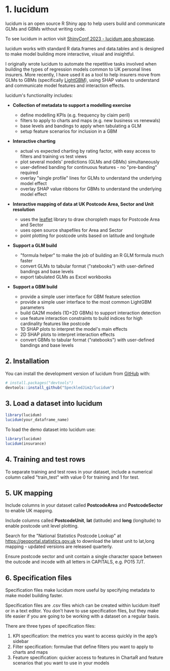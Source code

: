 
# 1. lucidum

lucidum is an open source R Shiny app to help users build and communicate GLMs and GBMs without writing code.

To see lucidum in action visit [ShinyConf 2023 - lucidum app showcase](https://www.youtube.com/watch?v=AryLn4rVeHc).

lucidum works with standard R data.frames and data.tables and is designed to make model building more interactive,  visual and insightful.

I originally wrote lucidum to automate the repetitive tasks involved when building the types of regression models common to UK personal lines insurers.  More recently, I have used it as a tool to help insurers move from GLMs to GBMs (specifically [LightGBM](https://github.com/microsoft/LightGBM)), using SHAP values to understand and communicate model features and interaction effects.

lucidum's functionality includes:

* **Collection of metadata to support a modelling exercise**
  - define modelling KPIs (e.g. frequency by claim peril)
  - filters to apply to charts and maps (e.g. new business vs renewals)
  - base levels and bandings to apply when tabulating a GLM
  - setup feature scenarios for inclusion in a GBM  
* **Interactive charting**
  - actual vs expected charting by rating factor, with easy access to filters and training vs test views
  - plot several models' predictions (GLMs and GBMs) simultaneously
  - user-defined banding for continuous features - no "pre-banding" required
  - overlay "single profile" lines for GLMs to understand the underlying model effect
  - overlay SHAP value ribbons for GBMs to understand the underlying model effect

* **Interactive mapping of data at UK Postcode Area, Sector and Unit resolution**  
  - uses the [leaflet](https://github.com/Leaflet/Leaflet) library to draw choropleth maps for Postcode Area and Sector
  - uses open source shapefiles for Area and Sector
  - point plotting for postcode units based on latitude and longitude

* **Support a GLM build**  
  - "formula helper" to make the job of building an R GLM formula much faster
  - convert GLMs to tabular format ("ratebooks") with user-defined bandings and base levels
  - export tabulated GLMs as Excel workbooks  

* **Support a GBM build**  
  - provide a simple user interface for GBM feature selection
  - provide a simple user interface to the most common LightGBM parameters
  - build GA2M models (1D+2D GBMs) to support interaction detection
  - use feature interaction constraints to build indices for high cardinality features like postcode
  - 1D SHAP plots to interpret the model's main effects
  - 2D SHAP plots to  interpret interaction effects
  - convert GBMs to tabular format ("ratebooks") with user-defined bandings and base levels

## 2. Installation

You can install the development version of lucidum from [GitHub](https://github.com/) with:

``` r
# install.packages("devtools")
devtools::install_github("SpeckledJim2/lucidum")
```

## 3. Load a dataset into lucidum

``` r
library(lucidum)
lucidum(your_dataframe_name)
```

To load the demo dataset into lucidum use:

``` r
library(lucidum)
lucidum(insurance)
```

## 4. Training and test rows

To separate training and test rows in your dataset, include a numerical column called "train_test" with value 0 for training and 1 for test.

## 5. UK mapping

Include columns in your dataset called **PostcodeArea** and **PostcodeSector** to enable UK mapping.

Include columns called **PostcodeUnit**, **lat** (latitude) and **long** (longitude) to enable postcode unit level plotting.

Search for the "National Statistics Postcode Lookup" at https://geoportal.statistics.gov.uk to download the latest unit to lat,long mapping - updated versions are released quarterly.

Ensure postcode sector and unit contain a single character space between the outcode and incode with all letters in CAPITALS, e.g. PO15 7JT.

## 6. Specification files

Specification files make lucidum more useful by specifying metadata to make model building faster.  

Specification files are .csv files which can be created within lucidum itself or in a text editor.
You don’t have to use specification files, but they make life easier if you are going to be working with a dataset on a regular basis.

There are three types of specification files:  

1. KPI specification: the metrics you want to access quickly in the app’s sidebar  
2. Filter specification: formulae that define filters you want to apply to charts and maps  
3. Feature specification: quicker access to features in ChartaR and feature scenarios that you want to use in your models

